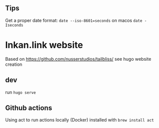 ## Tips

Get a proper date format:
```date --iso-8601=seconds```
on macos ```date -Iseconds```

# Inkan.link website

Based on <https://github.com/nusserstudios/tailbliss/> see hugo website creation

## dev

run ```hugo serve```

## Github actions

Using act to run actions locally (Docker) installed with ```brew install act```
